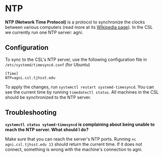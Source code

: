 # NTP

**NTP \(Network Time Protocol\)** is a protocol to synchronize the clocks between various computers \(read more at its [WIkipedia page](https://en.wikipedia.org/wiki/Network_Time_Protocol)\). In the CSL we currently run one NTP server: agni.

## Configuration

To sync to the CSL's NTP server, use the following configuration file in `/etc/systemd/timesyncd.conf` \(for Ubuntu\)

```text
[Time]
NTP=agni.csl.tjhsst.edu
```

To apply the changes, run `systemctl restart systemd-timesyncd`.  You  can see the current time by running `timedatectl status`.  All machines in the CSL should be synchronized to the NTP server.

## Troubleshooting

**`systemctl status sytemd-timesyncd` is complaining about being unable to reach the NTP server.  What should I do?**

Make sure that you can reach the server's NTP ports.  Running `nc agni.csl.tjhsst.edu 13` should return the current time.  If it does not connect, something is wrong with the machine's connection to agni.

